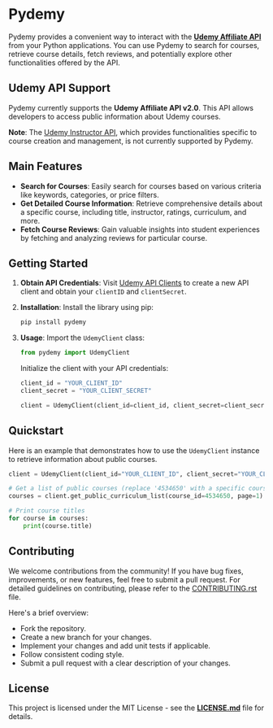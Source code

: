 # Pydemy

Pydemy provides a convenient way to interact with the **[Udemy Affiliate API](https://www.udemy.com/developers/affiliate)** from your Python applications. You can use Pydemy to search for courses, retrieve course details, fetch reviews, and potentially explore other functionalities offered by the API.

## Udemy API Support

Pydemy currently supports the **Udemy Affiliate API v2.0**. This API allows developers to access public information about Udemy courses.

**Note**: The [Udemy Instructor API](https://www.udemy.com/developers/instructor/), which provides functionalities specific to course creation and management, is not currently supported by Pydemy.

## Main Features

- **Search for Courses**: Easily search for courses based on various criteria like keywords, categories, or
  price filters.
- **Get Detailed Course Information**: Retrieve comprehensive details about a specific course, including
  title, instructor, ratings, curriculum, and more.
- **Fetch Course Reviews**: Gain valuable insights into student experiences by fetching and analyzing reviews
  for particular course.

## Getting Started

1. **Obtain API Credentials**:
   Visit [Udemy API Clients](https://www.udemy.com/user/edit-api-clients/) to create a new API client and obtain your `clientID` and `clientSecret`.

2. **Installation**:
   Install the library using pip:

   ```bash
   pip install pydemy
   ```

3. **Usage**:
   Import the `UdemyClient` class:

   ```python
   from pydemy import UdemyClient
   ```

   Initialize the client with your API credentials:

   ```python
   client_id = "YOUR_CLIENT_ID"
   client_secret = "YOUR_CLIENT_SECRET"

   client = UdemyClient(client_id=client_id, client_secret=client_secret)
   ```

## Quickstart

Here is an example that demonstrates how to use the `UdemyClient` instance to retrieve information about public courses.

```python
client = UdemyClient(client_id="YOUR_CLIENT_ID", client_secret="YOUR_CLIENT_SECRET")

# Get a list of public courses (replace '4534650' with a specific course ID for details)
courses = client.get_public_curriculum_list(course_id=4534650, page=1)

# Print course titles
for course in courses:
    print(course.title)
```

## Contributing

We welcome contributions from the community! If you have bug fixes, improvements, or new features, feel free to submit a pull request. For detailed guidelines on contributing, please refer to the [CONTRIBUTING.rst](https://github.com/robelasefa/pydemy/blob/main/CONTRIBUTING.rst) file.

Here's a brief overview:

- Fork the repository.
- Create a new branch for your changes.
- Implement your changes and add unit tests if applicable.
- Follow consistent coding style.
- Submit a pull request with a clear description of your changes.

## License

This project is licensed under the MIT License - see the **[LICENSE.md](https://github.com/robelasefa/pydemy/blob/main/LICENSE)** file for details.
